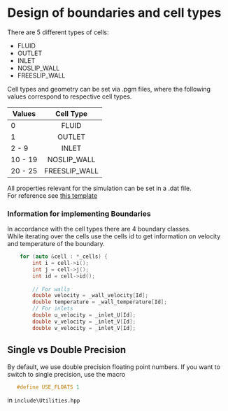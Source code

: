 # Design of boundaries and cell types

There are 5 different types of cells:

* FLUID
* OUTLET
* INLET
* NOSLIP_WALL
* FREESLIP_WALL

Cell types and geometry can be set via .pgm files, where the following values correspond to respective cell types.

| Values    | Cell Type     |
| --------- |:-------------:|
| 0         | FLUID         |
| 1         | OUTLET        |
| 2 - 9     | INLET         |
| 10 - 19   | NOSLIP_WALL   |
| 20 - 25   | FREESLIP_WALL |

All properties relevant for the simulation can be set in a .dat file.  
For reference see [this template](TEMPLATE.dat)

### Information for implementing Boundaries

In accordance with the cell types there are 4 boundary classes.  
While iterating over the cells use the cells id to get information on velocity and temperature of the boundary.

```C++
    for (auto &cell : *_cells) {
        int i = cell->i();
        int j = cell->j();
        int id = cell->id();
        
        // For walls
        double velocity = _wall_velocity[Id];
        double temperature = _wall_temperature[Id];
        // For inlets
        double u_velocity = _inlet_U[Id];
        double v_velocity = _inlet_V[Id];
        double v_velocity = _inlet_V[Id];
```

## Single vs Double Precision

By default, we use double precision floating point numbers. If you want to switch to single precision, use the macro 
```C++
   #define USE_FLOATS 1
```
in `include\Utilities.hpp`
